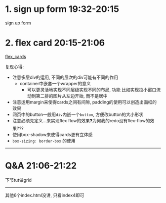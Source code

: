 
# 1. sign up form 19:32-20:15

[sign up form](./signupForm.html)


# 2. flex card 20:15-21:06

[flex_cards](./flex_card.html)

复现心得:
+ 注意多层div的运用, 不同的层次的div可能有不同的作用
  + container中嵌套一个wrapper的意义
    + 可以更灵活地实现不同层级实现不同的布局, 功能
    比如实现拉小窗口流动到第二排的图片从左边开始, 而不是居中
+ 注意运用margin来使得cards之间有间隙, padding的使用可以创造出画框的效果
+ 网页中的button一般用`div`内嵌一个`button`, 方便改button的大小形状
+ 注意必须先定义...来实现flex flow的效果:question:为何我的redo没有flex-flow的效果???
+ 使用box-shadow来使得cards更有立体感
+ `box-sizing: border-box` 的使用

---

# Q&A 21:06-21:22

下节tut做grid

---

其他6个index.html没讲, 只看index4即可